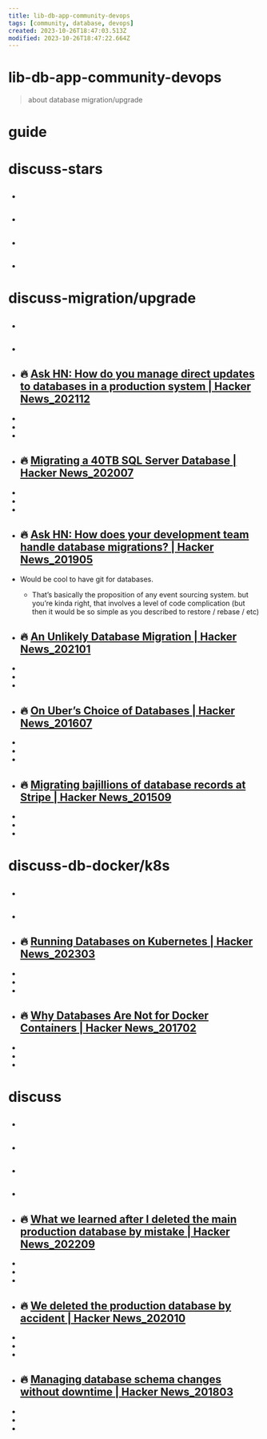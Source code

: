 ```yaml
---
title: lib-db-app-community-devops
tags: [community, database, devops]
created: 2023-10-26T18:47:03.513Z
modified: 2023-10-26T18:47:22.664Z
---
```


# lib-db-app-community-devops

> about database migration/upgrade

# guide

# discuss-stars
- ## 

- ## 

- ## 

- ## 
# discuss-migration/upgrade
- ## 

- ## 

- ## 🔥 [Ask HN: How do you manage direct updates to databases in a production system | Hacker News_202112](https://news.ycombinator.com/item?id=29563226)
- 
- 
- 

- ## 🔥 [Migrating a 40TB SQL Server Database | Hacker News_202007](https://news.ycombinator.com/item?id=23998503)
- 
- 
- 

- ## 🔥 [Ask HN: How does your development team handle database migrations? | Hacker News_201905](https://news.ycombinator.com/item?id=19880334)
- Would be cool to have git for databases.
  - That’s basically the proposition of any event sourcing system. but you’re kinda right, that involves a level of code complication (but then it would be so simple as you described to restore / rebase / etc)

- ## 🔥 [An Unlikely Database Migration | Hacker News_202101](https://news.ycombinator.com/item?id=25767128)
- 
- 
- 

- ## 🔥 [On Uber’s Choice of Databases | Hacker News_201607](https://news.ycombinator.com/item?id=12187797)
- 
- 
- 

- ## 🔥 [Migrating bajillions of database records at Stripe | Hacker News_201509](https://news.ycombinator.com/item?id=10150438)
- 
- 
- 

# discuss-db-docker/k8s
- ## 

- ## 

- ## 🔥 [Running Databases on Kubernetes | Hacker News_202303](https://news.ycombinator.com/item?id=34999039)
- 
- 
- 

- ## 🔥 [Why Databases Are Not for Docker Containers | Hacker News_201702](https://news.ycombinator.com/item?id=13582757)
- 
- 
- 

# discuss
- ## 

- ## 

- ## 

- ## 

- ## 🔥 [What we learned after I deleted the main production database by mistake | Hacker News_202209](https://news.ycombinator.com/item?id=32903367)
- 
- 
- 

- ## 🔥 [We deleted the production database by accident | Hacker News_202010](https://news.ycombinator.com/item?id=24813795)
- 
- 
- 

- ## 🔥 [Managing database schema changes without downtime | Hacker News_201803](https://news.ycombinator.com/item?id=16665447)
- 
- 
- 
